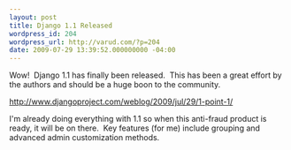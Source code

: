 ```yaml
---
layout: post
title: Django 1.1 Released
wordpress_id: 204
wordpress_url: http://varud.com/?p=204
date: 2009-07-29 13:39:52.000000000 -04:00
---
```

Wow!  Django 1.1 has finally been released.  This has been a great effort by the authors and should be a huge boon to the community.

http://www.djangoproject.com/weblog/2009/jul/29/1-point-1/

I'm already doing everything with 1.1 so when this anti-fraud product is ready, it will be on there.  Key features (for me) include grouping and advanced admin customization methods.
